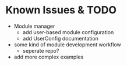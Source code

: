# Known Issues & TODO
* Module manager
	* add user-based module configuration
	* add UserConfig documentation
* some kind of module development workflow
	* seperate repo?
* add more complex examples
